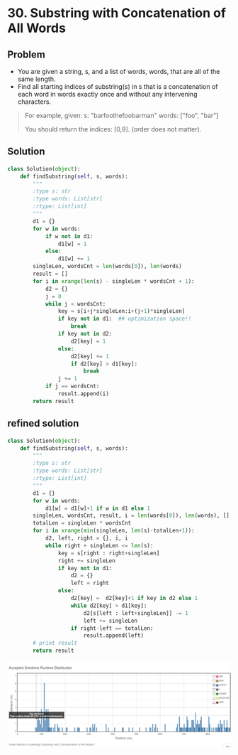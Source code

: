 # 30. Substring with Concatenation of All Words

## Problem
- You are given a string, s, and a list of words, words, that are all of the same length.
- Find all starting indices of substring(s) in s that is a concatenation of each word in words exactly once and without any intervening characters.

> For example, given:
> s: "barfoothefoobarman"
> words: ["foo", "bar"]
> 
> You should return the indices: [0,9].
> (order does not matter).

## Solution
```python
class Solution(object):
    def findSubstring(self, s, words):
        """
        :type s: str
        :type words: List[str]
        :rtype: List[int]
        """
        d1 = {}
        for w in words:
            if w not in d1:
                d1[w] = 1
            else:
                d1[w] += 1
        singleLen, wordsCnt = len(words[0]), len(words)
        result = []
        for i in xrange(len(s) - singleLen * wordsCnt + 1):
            d2 = {}
            j = 0
            while j < wordsCnt:
                key = s[i+j*singleLen:i+(j+1)*singleLen]
                if key not in d1:  ## optimization space!!
                    break
                if key not in d2:
                    d2[key] = 1
                else:
                    d2[key] += 1
                    if d2[key] > d1[key]:
                        break
                j += 1
            if j == wordsCnt:
                result.append(i)
        return result
```

## refined solution
```python
class Solution(object):
    def findSubstring(self, s, words):
        """
        :type s: str
        :type words: List[str]
        :rtype: List[int]
        """
        d1 = {}
        for w in words:
            d1[w] = d1[w]+1 if w in d1 else 1
        singleLen, wordsCnt, result, i = len(words[0]), len(words), [], 0
        totalLen = singleLen * wordsCnt
        for i in xrange(min(singleLen, len(s)-totalLen+1)):
            d2, left, right = {}, i, i
            while right + singleLen <= len(s):
                key = s[right : right+singleLen]
                right += singleLen
                if key not in d1:
                    d2 = {}
                    left = right
                else:
                    d2[key] =  d2[key]+1 if key in d2 else 1
                    while d2[key] > d1[key]:
                        d2[s[left : left+singleLen]] -= 1
                        left += singleLen
                    if right-left == totalLen:
                        result.append(left)
        # print result
        return result
```

![png](perf.png) 

